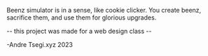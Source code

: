 Beenz simulator is in a sense, like cookie clicker.
You create beenz, sacrifice them, and use them for glorious upgrades.

-- this project was made for a web design class --

-Andre
Tsegi.xyz 2023

